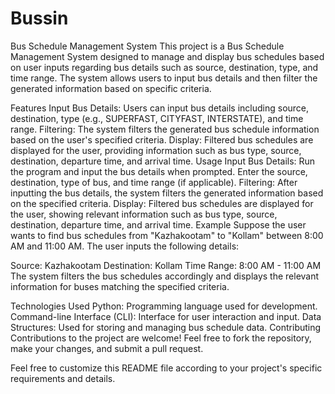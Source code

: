 # Bussin
Bus Schedule Management System
This project is a Bus Schedule Management System designed to manage and display bus schedules based on user inputs regarding bus details such as source, destination, type, and time range. The system allows users to input bus details and then filter the generated information based on specific criteria.

Features
Input Bus Details: Users can input bus details including source, destination, type (e.g., SUPERFAST, CITYFAST, INTERSTATE), and time range.
Filtering: The system filters the generated bus schedule information based on the user's specified criteria.
Display: Filtered bus schedules are displayed for the user, providing information such as bus type, source, destination, departure time, and arrival time.
Usage
Input Bus Details:
Run the program and input the bus details when prompted.
Enter the source, destination, type of bus, and time range (if applicable).
Filtering:
After inputting the bus details, the system filters the generated information based on the specified criteria.
Display:
Filtered bus schedules are displayed for the user, showing relevant information such as bus type, source, destination, departure time, and arrival time.
Example
Suppose the user wants to find bus schedules from "Kazhakootam" to "Kollam" between 8:00 AM and 11:00 AM. The user inputs the following details:

Source: Kazhakootam
Destination: Kollam
Time Range: 8:00 AM - 11:00 AM
The system filters the bus schedules accordingly and displays the relevant information for buses matching the specified criteria.

Technologies Used
Python: Programming language used for development.
Command-line Interface (CLI): Interface for user interaction and input.
Data Structures: Used for storing and managing bus schedule data.
Contributing
Contributions to the project are welcome! Feel free to fork the repository, make your changes, and submit a pull request.

Feel free to customize this README file according to your project's specific requirements and details.





